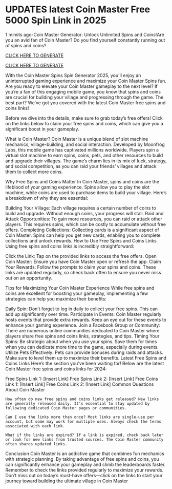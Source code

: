 # UPDATES  latest Coin Master Free 5000 Spin Link in 2025 

1 mimits ago-Coin Master Generator: Unlock Unlimited Spins and Coins!Are you an avid fan of Coin Master? Do you find yourself constantly running out of spins and coins?

[CLICK HERE TO GENERATE](https://appbitly.com/coin-master-new)

[CLICK HERE TO GENERATE](https://appbitly.com/coin-master-new)


With the Coin Master Spins Spin Generator 2025, you'll enjoy an uninterrupted gaming experience and maximize your Coin Master Spins fun. Are you ready to elevate your Coin Master gameplay to the next level? If you’re a fan of this engaging mobile game, you know that spins and coins are crucial for building your village and progressing through the game. The best part? We’ve got you covered with the latest Coin Master free spins and coins links!

Before we dive into the details, make sure to grab today’s free offers! Click on the links below to claim your free spins and coins, which can give you a significant boost in your gameplay.

What is Coin Master? Coin Master is a unique blend of slot machine mechanics, village-building, and social interaction. Developed by Moonfrog Labs, this mobile game has captivated millions worldwide. Players spin a virtual slot machine to earn spins, coins, pets, and other resources to build and upgrade their villages. The game’s charm lies in its mix of luck, strategy, and social competition, as you can raid your friends’ villages and attack them to collect more coins.

Why Free Spins and Coins Matter In Coin Master, spins and coins are the lifeblood of your gaming experience. Spins allow you to play the slot machine, while coins are used to purchase items to build your village. Here’s a breakdown of why they are essential:

Building Your Village: Each village requires a certain number of coins to build and upgrade. Without enough coins, your progress will stall. Raid and Attack Opportunities: To gain more resources, you can raid or attack other players. This requires spins, which can be costly to accumulate without free offers. Completing Collections: Collecting cards is a significant aspect of Coin Master. Spins can help you get new cards, enabling you to complete collections and unlock rewards. How to Use Free Spins and Coins Links Using free spins and coins links is incredibly straightforward:

Click the Link: Tap on the provided links to access the free offers. Open Coin Master: Ensure you have Coin Master open or refresh the app. Claim Your Rewards: Follow the prompts to claim your spins and coins. These links are updated regularly, so check back often to ensure you never miss out on an opportunity.

Tips for Maximizing Your Coin Master Experience While free spins and coins are excellent for boosting your gameplay, implementing a few strategies can help you maximize their benefits:

Daily Spin: Don’t forget to log in daily to collect your free spins. This can add up significantly over time. Participate in Events: Coin Master regularly hosts events that provide extra rewards. Keep an eye out for these events to enhance your gaming experience. Join a Facebook Group or Community: There are numerous online communities dedicated to Coin Master where players share free spins and coins links, strategies, and tips. Timing Your Spins: Be strategic about when you use your spins. Save them for times when you can dedicate more time to the game, especially during events. Utilize Pets Effectively: Pets can provide bonuses during raids and attacks. Make sure to level them up to maximize their benefits. Latest Free Spins and Coins Links Here’s the section you’ve been waiting for! Below are the latest Coin Master free spins and coins links for 2024:

Free Spins Link 1: [Insert Link] Free Spins Link 2: [Insert Link] Free Coins Link 1: [Insert Link] Free Coins Link 2: [Insert Link] Common Questions About Coin Master

    How often do new free spins and coins links get released? New links are generally released daily. It’s essential to stay updated by following dedicated Coin Master pages or communities.

    Can I use the links more than once? Most links are single-use per account, but some may work for multiple uses. Always check the terms associated with each link.

    What if the links are expired? If a link is expired, check back later or look for new links from trusted sources. The Coin Master community often shares updated links.

Conclusion Coin Master is an addictive game that combines fun mechanics with strategic planning. By taking advantage of free spins and coins, you can significantly enhance your gameplay and climb the leaderboards faster. Remember to check the links provided regularly to maximize your rewards. Don’t miss out on today’s must-have offers—click on the links to start your journey toward building the ultimate village in Coin Master
